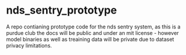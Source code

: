 # nds_sentry_prototype
A repo contianing prototype code for the nds sentry system, as this is a purdue club the docs will be public and under an mit license - however model binaries as well as treaining data will be private due to dataset privacy limitations.
